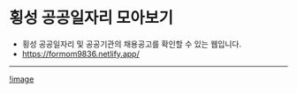 # 횡성 공공일자리 모아보기
- 횡성 공공일자리 및 공공기관의 채용공고를 확인할 수 있는 웹입니다.
- https://formom9836.netlify.app/
---
[!image](https://ifh.cc/g/W6ct7W.jpg)
